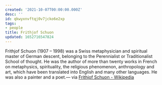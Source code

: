 ```yaml
---
created: '2021-10-07T00:00:00.000Z'
desc: ''
id: qkwyxnvftqj0v7jcko6e2xp
tags:
- people
title: Frithjof Schuon
updated: 1652716547824
---
```

   
Frithjof Schuon (1907 – 1998) was a Swiss metaphysician and spiritual master of German descent, belonging to the Perennialist or Traditionalist School of thought. He was the author of more than twenty works in French on metaphysics, spirituality, the religious phenomenon, anthropology and art, which have been translated into English and many other languages. He was also a painter and a poet.— via [Frithjof Schuon - Wikipedia](https://en.wikipedia.org/wiki/Frithjof_Schuon)